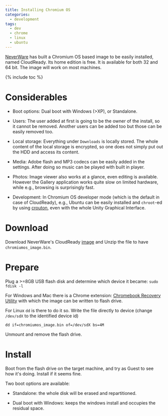 ```yaml
---
title: Installing Chromium OS
categories:
  - development
tags:
  - dev
  - chrome
  - linux
  - ubuntu
---
```


[NeverWare](http://www.neverware.com) has built a Chromium OS based image to be
easily installed, named CloudReady. Its home edition is free. It is available
for both 32 and 64 bit. The image will work on most machines.

{% include toc %}

# Considerables

- Boot options: Dual boot with Windows (>XP), or Standalone.

- Users: The user added at first is going to be the owner of the install, so it
  cannot be removed. Another users can be added too but those can be easily
  removed too.

- Local storage: Everything under `Downloads` is locally stored. The whole
  content of the local storage is encrypted, so one does not simply put out the
  HDD and access its content.

- Media: Adobe flash and MP3 codecs can be easily added in the settings. After
  doing so music can be played with built in player.

- Photos: Image viewer also works at a glance, even editing is available.
  However the Gallery application works quite slow on limited hardware, while
  e.g., browsing is surprisingly fast.

- Development: In Chromium OS developer mode (which is the default in case of
  CloudReady), e.g., Ubuntu can be easily installed and `chroot`-ed by using
  [crouton](https://github.com/dnschneid/crouton), even with the whole Unity
  Graphical Interface.


# Download

Download NeverWare's CloudReady [image](https://www.neverware.com/freedownload)
and Unzip the file to have `chromiumos_image.bin`.


# Prepare

Plug a >=8GB USB flash disk and determine which device it became:
`sudo fdisk -l`

For Windows and Mac there is a Chrome extension: [Chromebook Recovery
Utility](https://chrome.google.com/webstore/detail/chromebook-recovery-utili/jndclpdbaamdhonoechobihbbiimdgai?hl=en)
with which the image can be written to flash drive.

For Linux `dd` is there to do it so. Write the file directly to device (change
`/dev/sdX` to the identified device id)

`dd if=chromiumos_image.bin of=/dev/sdX bs=4M`

Unmount and remove the flash drive.


# Install

Boot from the flash drive on the target machine, and try as Guest to see how
it's doing. Install if it seems fine.

Two boot options are available:

- Standalone: the whole disk will be erased and repartitioned.

- Dual boot with Windows: keeps the windows install and occupies the residual
  space.
